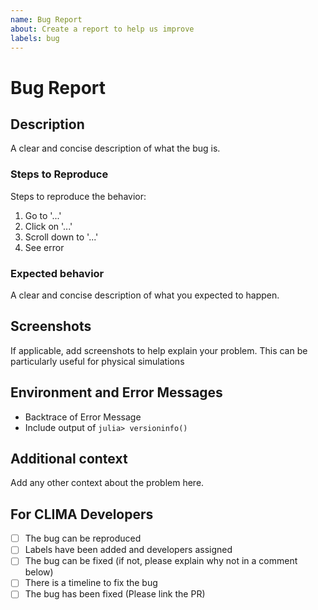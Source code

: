 ```yaml
---
name: Bug Report
about: Create a report to help us improve
labels: bug
---
```


<!--
Thanks for reporting a bug report to CLIMA, the Climate Machine!

Please fill in the information below.

If you would like to contact us, we are also available on Slack (What is the best contact method)?
-->

# Bug Report

## Description

A clear and concise description of what the bug is.

### Steps to Reproduce

Steps to reproduce the behavior:

1. Go to '...'
2. Click on '...'
3. Scroll down to '...'
4. See error

### Expected behavior

A clear and concise description of what you expected to happen.

## Screenshots

If applicable, add screenshots to help explain your problem. This can be particularly useful for physical simulations

## Environment and Error Messages

<!--- Please complete the following information --->

 - Backtrace of Error Message
 - Include output of `julia> versioninfo()`

## Additional context

Add any other context about the problem here.


<!--- Please leave the following section --->

## For CLIMA Developers

- [ ] The bug can be reproduced
- [ ] Labels have been added and developers assigned
- [ ] The bug can be fixed (if not, please explain why not in a comment below)
- [ ] There is a timeline to fix the bug
- [ ] The bug has been fixed (Please link the PR)
